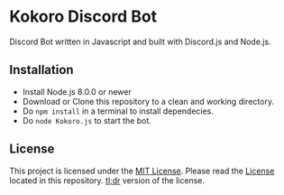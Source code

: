 # Kokoro Discord Bot
Discord Bot written in Javascript and built with Discord.js and Node.js.

## Installation
- Install Node.js 8.0.0 or newer
- Download or Clone this repository to a clean and working directory.
- Do ``npm install`` in a terminal to install dependecies.
- Do ``node Kokoro.js`` to start the bot.

## License
This project is licensed under the [MIT License](https://opensource.org/licenses/MIT). Please read the [License](https://github.com/LeNitrous/kokoro/blob/master/LICENSE) located in this repository.
[tl;dr](https://tldrlegal.com/license/mit-license) version of the license.
